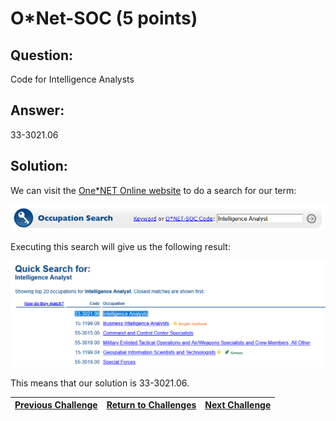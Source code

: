 # O*Net-SOC (5 points)

## Question:

Code for Intelligence Analysts

## Answer:

33-3021.06

## Solution:

We can visit the [One*NET Online website](https://www.onetonline.org/) to do a search for our term:

[![search.png](search.png)](https://www.onetonline.org/)

Executing this search will give us the following result:

[![search-result.png](search-result.png)](https://www.onetonline.org/find/quick?s=Intelligence+Analyst)

This means that our solution is 33-3021.06.

| [Previous Challenge](/Challenges/Collect-And-Operate/2/README.md#question) | [Return to Challenges](/Challenges/../../../#modules) | [Next Challenge](/Challenges/Collect-And-Operate/4/README.md#question) |
| :------- | :-----: | ------: |